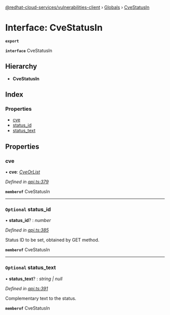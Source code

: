 [@redhat-cloud-services/vulnerabilities-client](../README.md) › [Globals](../globals.md) › [CveStatusIn](cvestatusin.md)

# Interface: CveStatusIn

**`export`** 

**`interface`** CveStatusIn

## Hierarchy

* **CveStatusIn**

## Index

### Properties

* [cve](cvestatusin.md#cve)
* [status_id](cvestatusin.md#optional-status_id)
* [status_text](cvestatusin.md#optional-status_text)

## Properties

###  cve

• **cve**: *[CveOrList](../globals.md#cveorlist)*

*Defined in [api.ts:379](https://github.com/RedHatInsights/javascript-clients/blob/master/packages/vulnerabilities/api.ts#L379)*

**`memberof`** CveStatusIn

___

### `Optional` status_id

• **status_id**? : *number*

*Defined in [api.ts:385](https://github.com/RedHatInsights/javascript-clients/blob/master/packages/vulnerabilities/api.ts#L385)*

Status ID to be set, obtained by GET method.

**`memberof`** CveStatusIn

___

### `Optional` status_text

• **status_text**? : *string | null*

*Defined in [api.ts:391](https://github.com/RedHatInsights/javascript-clients/blob/master/packages/vulnerabilities/api.ts#L391)*

Complementary text to the status.

**`memberof`** CveStatusIn
